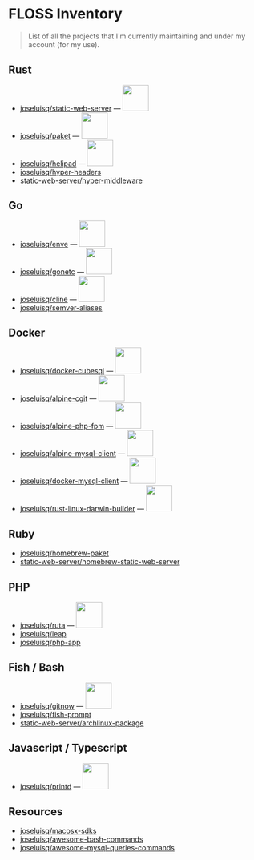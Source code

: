 # FLOSS Inventory

> List of all the projects that I'm currently maintaining and under my account (for my use).

## Rust

- <a href="https://github.com/joseluisq/static-web-server">joseluisq/static-web-server</a> — <a href="https://github.com/joseluisq/static-web-server/actions/workflows/devel.yml" title="GitHub Workflow Status"><img src="https://img.shields.io/github/workflow/status/joseluisq/static-web-server/devel" width="52" /></a>
- <a href="https://github.com/joseluisq/paket">joseluisq/paket</a> — <a href="https://github.com/joseluisq/paket/actions/workflows/devel.yml" title="GitHub Workflow Status"><img src="https://img.shields.io/github/workflow/status/joseluisq/paket/devel" width="52" /></a>
- <a href="https://github.com/joseluisq/helipad">joseluisq/helipad</a> — <a href="https://github.com/joseluisq/helipad/actions/workflows/devel.yml" title="GitHub Workflow Status"><img src="https://img.shields.io/github/workflow/status/joseluisq/helipad/devel" width="52" /></a>
- <a href="https://github.com/joseluisq/hyper-headers">joseluisq/hyper-headers</a>
- <a href="https://github.com/static-web-server/hyper-middleware">static-web-server/hyper-middleware</a>

## Go

- <a href="https://github.com/joseluisq/enve">joseluisq/enve</a> — <a href="https://github.com/joseluisq/enve/actions/workflows/devel.yml" title="GitHub Workflow Status"><img src="https://img.shields.io/github/workflow/status/joseluisq/enve/devel" width="52" /></a>
- <a href="https://github.com/joseluisq/gonetc">joseluisq/gonetc</a> — <a href="https://github.com/joseluisq/gonetc/actions/workflows/ci.yml" title="GitHub Workflow Status"><img src="https://img.shields.io/github/workflow/status/joseluisq/gonetc/devel" width="52" /></a>
- <a href="https://github.com/joseluisq/cline">joseluisq/cline</a> — <a href="https://github.com/joseluisq/cline/actions/workflows/devel.yml" title="GitHub Workflow Status"><img src="https://img.shields.io/github/workflow/status/joseluisq/cline/devel" width="52" /></a>
- <a href="https://github.com/joseluisq/semver-aliases">joseluisq/semver-aliases</a>

## Docker

- <a href="https://github.com/joseluisq/docker-cubesql">joseluisq/docker-cubesql</a> — <a href="https://github.com/joseluisq/docker-cubesql/actions/workflows/devel.yml" title="GitHub Workflow Status"><img src="https://img.shields.io/github/workflow/status/joseluisq/docker-cubesql/devel" width="52" /></a>
- <a href="https://github.com/joseluisq/alpine-cgit">joseluisq/alpine-cgit</a> — <a href="https://github.com/joseluisq/alpine-cgit/actions/workflows/devel.yml" title="GitHub Workflow Status"><img src="https://img.shields.io/github/workflow/status/joseluisq/alpine-cgit/devel" width="52" /></a>
- <a href="https://github.com/joseluisq/alpine-php-fpm">joseluisq/alpine-php-fpm</a> — <a href="https://github.com/joseluisq/alpine-php-fpm/actions/workflows/devel.yml" title="GitHub Workflow Status"><img src="https://img.shields.io/github/workflow/status/joseluisq/alpine-php-fpm/devel" width="52" /></a>
- <a href="https://github.com/joseluisq/alpine-mysql-client">joseluisq/alpine-mysql-client</a> — <a href="https://github.com/joseluisq/alpine-mysql-client/actions/workflows/devel.yml" title="GitHub Workflow Status"><img src="https://img.shields.io/github/workflow/status/joseluisq/alpine-mysql-client/devel" width="52" /></a>
- <a href="https://github.com/joseluisq/docker-mysql-client">joseluisq/docker-mysql-client</a> — <a href="https://github.com/joseluisq/docker-mysql-client/actions/workflows/devel.yml" title="GitHub Workflow Status"><img src="https://img.shields.io/github/workflow/status/joseluisq/docker-mysql-client/devel" width="52" /></a>
- <a href="https://github.com/joseluisq/rust-linux-darwin-builder">joseluisq/rust-linux-darwin-builder</a> — <a href="https://github.com/joseluisq/rust-linux-darwin-builder/actions/workflows/devel.yml" title="GitHub Workflow Status"><img src="https://img.shields.io/github/workflow/status/joseluisq/rust-linux-darwin-builder/devel" width="52" /></a>

## Ruby

- <a href="https://github.com/joseluisq/homebrew-paket">joseluisq/homebrew-paket</a>
- <a href="https://github.com/static-web-server/homebrew-static-web-server">static-web-server/homebrew-static-web-server</a>

## PHP

- <a href="https://github.com/joseluisq/ruta">joseluisq/ruta</a> — <a href="https://github.com/joseluisq/ruta/actions/workflows/devel.yml" title="GitHub Workflow Status"><img src="https://img.shields.io/github/workflow/status/joseluisq/ruta/devel" width="52" /></a>
- <a href="https://github.com/joseluisq/leap">joseluisq/leap</a>
- <a href="https://github.com/joseluisq/php-app">joseluisq/php-app</a>

## Fish / Bash

- <a href="https://github.com/joseluisq/gitnow">joseluisq/gitnow</a> — <a href="https://github.com/joseluisq/gitnow/actions/workflows/devel.yml" title="GitHub Workflow Status"><img src="https://img.shields.io/github/workflow/status/joseluisq/gitnow/devel" width="52" /></a>
- <a href="https://github.com/joseluisq/fish-prompt">joseluisq/fish-prompt</a>
- <a href="https://github.com/static-web-server/archlinux-package">static-web-server/archlinux-package</a>

## Javascript / Typescript

- <a href="https://github.com/joseluisq/printd">joseluisq/printd</a> — <a href="https://github.com/joseluisq/printd/actions/workflows/devel.yml" title="GitHub Workflow Status"><img src="https://img.shields.io/github/workflow/status/joseluisq/printd/devel" width="52" /></a>

## Resources

- <a href="https://github.com/joseluisq/macosx-sdks">joseluisq/macosx-sdks</a>
- <a href="https://github.com/joseluisq/awesome-bash-commands">joseluisq/awesome-bash-commands</a>
- <a href="https://github.com/joseluisq/awesome-mysql-queries-commands">joseluisq/awesome-mysql-queries-commands</a>


